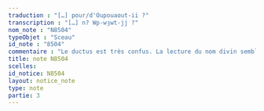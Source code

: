 ```yaml
---
traduction : "[…] pour/d'Oupouaout-ii ?"
transcription : "[…] n? Wp-wȝwt-jj ?"
nom_note : "N8504"
typeObjet : "Sceau"
id_note : "8504"
commentaire : "Le ductus est très confus. La lecture du nom divin semble assurée par le signe du chacal marchant E17. Pour les anthroponymes formés sur le statif de jj/jw, voir Ranke, PN II, 61. Ce serait une attestation précoce de cette formation. Le dieu Oupouaout n'est pas autrement mentionné à Balat."
title: note N8504
scelles: 
id_notice: N8504
layout: notice_note
type: note
partie: 3
---
```

